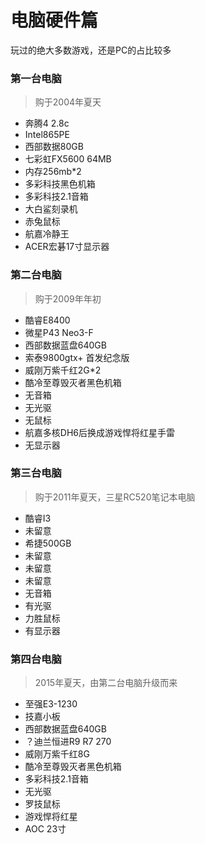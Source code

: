 # 电脑硬件篇

玩过的绝大多数游戏，还是PC的占比较多

### 第一台电脑  
>购于2004年夏天  

- 奔腾4 2.8c
- Intel865PE
- 西部数据80GB
- 七彩虹FX5600 64MB
- 内存256mb*2
- 多彩科技黑色机箱
- 多彩科技2.1音箱
- 大白鲨刻录机
- 赤兔鼠标
- 航嘉冷静王
- ACER宏碁17寸显示器

### 第二台电脑  
>购于2009年年初  

- 酷睿E8400
- 微星P43 Neo3-F
- 西部数据蓝盘640GB
- 索泰9800gtx+ 首发纪念版
- 威刚万紫千红2G*2
- 酷冷至尊毁灭者黑色机箱
- 无音箱
- 无光驱
- 无鼠标
- 航嘉多核DH6后换成游戏悍将红星手雷
- 无显示器

### 第三台电脑  
>购于2011年夏天，三星RC520笔记本电脑  

- 酷睿I3
- 未留意
- 希捷500GB
- 未留意
- 未留意
- 未留意
- 无音箱
- 有光驱
- 力胜鼠标
- 有显示器

### 第四台电脑  
>2015年夏天，由第二台电脑升级而来  

- 至强E3-1230
- 技嘉小板
- 西部数据蓝盘640GB
- ？迪兰恒进R9 R7 270
- 威刚万紫千红8G
- 酷冷至尊毁灭者黑色机箱
- 多彩科技2.1音箱
- 无光驱
- 罗技鼠标
- 游戏悍将红星
- AOC 23寸
